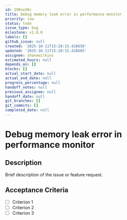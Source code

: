 ```yaml
---
id: 198ce36c
title: Debug memory leak error in performance monitor
priority: low
status: todo
issue_type: bug
milestone: v1.8.0
labels: []
github_issue: null
created: '2025-10-11T15:28:15.428650'
updated: '2025-10-11T15:28:15.428665'
assignee: shanewilkins
estimated_hours: null
depends_on: []
blocks: []
actual_start_date: null
actual_end_date: null
progress_percentage: null
handoff_notes: null
previous_assignee: null
handoff_date: null
git_branches: []
git_commits: []
completed_date: null
---
```


# Debug memory leak error in performance monitor

## Description

Brief description of the issue or feature request.

## Acceptance Criteria

- [ ] Criterion 1
- [ ] Criterion 2
- [ ] Criterion 3